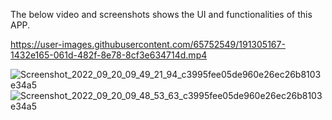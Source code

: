 The below video and screenshots shows the UI and functionalities of this APP.

https://user-images.githubusercontent.com/65752549/191305167-1432e165-061d-482f-8e78-8cf3e634714d.mp4


![Screenshot_2022_09_20_09_49_21_94_c3995fee05de960e26ec26b8103e34a5](https://user-images.githubusercontent.com/65752549/191305150-4a01fec5-9211-4b28-b60a-ca72da9e59ed.jpg)
![Screenshot_2022_09_20_09_48_53_63_c3995fee05de960e26ec26b8103e34a5](https://user-images.githubusercontent.com/65752549/191305161-f04694df-b1e1-4412-bff1-161bf91d8584.jpg)


